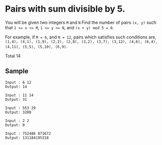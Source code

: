 # Pairs with sum divisible by 5.

You will be given two integers `M` and `N` Find the number of pairs `(x, y)`
such that `1 <= x <= M`, `1 <= y <= N`, and `(x + y) mod 5 = 0`.

For example, if `M = 6`, and `N = 12`, pairs which satisfies such
conditions are, `(1,4), (4,1), (1,9), (2,3), (2,8), (3,2), (3,7),
(3,12), (4,6), (6,4), (4,11), (5,5), (5,10), (6,9)`.

Total 14

## Sample

    Input : 6 12
    Output: 14

    Input : 11 14
    Output: 31

    Input : 553 29
    Output: 3208

    Input : 2 2
    Output: 0

    Input : 752486 871672
    Output: 131184195318 
